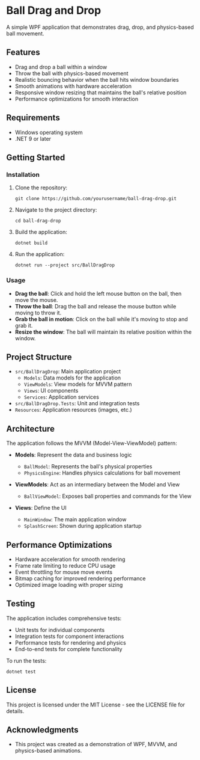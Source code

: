# Ball Drag and Drop

A simple WPF application that demonstrates drag, drop, and physics-based ball movement.

## Features

- Drag and drop a ball within a window
- Throw the ball with physics-based movement
- Realistic bouncing behavior when the ball hits window boundaries
- Smooth animations with hardware acceleration
- Responsive window resizing that maintains the ball's relative position
- Performance optimizations for smooth interaction

## Requirements

- Windows operating system
- .NET 9 or later

## Getting Started

### Installation

1. Clone the repository:
   ```
   git clone https://github.com/yourusername/ball-drag-drop.git
   ```

2. Navigate to the project directory:
   ```
   cd ball-drag-drop
   ```

3. Build the application:
   ```
   dotnet build
   ```

4. Run the application:
   ```
   dotnet run --project src/BallDragDrop
   ```

### Usage

- **Drag the ball**: Click and hold the left mouse button on the ball, then move the mouse.
- **Throw the ball**: Drag the ball and release the mouse button while moving to throw it.
- **Grab the ball in motion**: Click on the ball while it's moving to stop and grab it.
- **Resize the window**: The ball will maintain its relative position within the window.

## Project Structure

- `src/BallDragDrop`: Main application project
  - `Models`: Data models for the application
  - `ViewModels`: View models for MVVM pattern
  - `Views`: UI components
  - `Services`: Application services
- `src/BallDragDrop.Tests`: Unit and integration tests
- `Resources`: Application resources (images, etc.)

## Architecture

The application follows the MVVM (Model-View-ViewModel) pattern:

- **Models**: Represent the data and business logic
  - `BallModel`: Represents the ball's physical properties
  - `PhysicsEngine`: Handles physics calculations for ball movement

- **ViewModels**: Act as an intermediary between the Model and View
  - `BallViewModel`: Exposes ball properties and commands for the View

- **Views**: Define the UI
  - `MainWindow`: The main application window
  - `SplashScreen`: Shown during application startup

## Performance Optimizations

- Hardware acceleration for smooth rendering
- Frame rate limiting to reduce CPU usage
- Event throttling for mouse move events
- Bitmap caching for improved rendering performance
- Optimized image loading with proper sizing

## Testing

The application includes comprehensive tests:

- Unit tests for individual components
- Integration tests for component interactions
- Performance tests for rendering and physics
- End-to-end tests for complete functionality

To run the tests:
```
dotnet test
```

## License

This project is licensed under the MIT License - see the LICENSE file for details.

## Acknowledgments

- This project was created as a demonstration of WPF, MVVM, and physics-based animations.